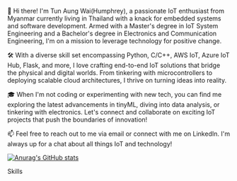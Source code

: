 👋 Hi there! I'm Tun Aung Wai(Humphrey), a passionate IoT enthusiast from Myanmar currently living in Thailand with a knack for embedded systems and software development. Armed with a Master's degree in IoT System Engineering and a Bachelor's degree in Electronics and Communication Engineering, I'm on a mission to leverage technology for positive change.

🛠️ With a diverse skill set encompassing Python, C/C++, AWS IoT, Azure IoT Hub, Flask, and more, I love crafting end-to-end IoT solutions that bridge the physical and digital worlds. From tinkering with microcontrollers to deploying scalable cloud architectures, I thrive on turning ideas into reality.

🎓 When I'm not coding or experimenting with new tech, you can find me exploring the latest advancements in tinyML, diving into data analysis, or tinkering with electronics. Let's connect and collaborate on exciting IoT projects that push the boundaries of innovation!

📫 Feel free to reach out to me via email or connect with me on LinkedIn. I'm always up for a chat about all things IoT and technology!

[![Anurag's GitHub stats](https://github-readme-stats.vercel.app/api?username=Humphreydotbit-IoT)](https://github.com/anuraghazra/github-readme-stats)

Skills 

